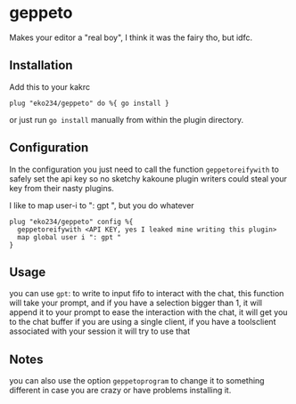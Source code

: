 # geppeto
Makes your editor a "real boy", I think it was the fairy tho, but idfc.

## Installation
Add this to your kakrc
``` kak
plug "eko234/geppeto" do %{ go install }
```
or just run `go install` manually from within the plugin directory.

## Configuration
In the configuration you just need to call the function `geppetoreifywith`
to safely set the api key so no sketchy kakoune plugin writers could steal your
key from their nasty plugins.

I like to map user-i to ": gpt ", but you do whatever
``` kak
plug "eko234/geppeto" config %{
  geppetoreifywith <API KEY, yes I leaked mine writing this plugin>
  map global user i ": gpt "
}
```

## Usage
you can use `gpt`: to write to input fifo to interact with the chat, this function will take your prompt, and if you have a selection bigger than 1, it will append it to your prompt to ease the interaction with the chat, it will get you to the chat buffer if you are using a single client, if you have a toolsclient associated with your session it will try to use
that

## Notes
you can also use the option `geppetoprogram` to change it to something different in case you are crazy or have problems installing it.

